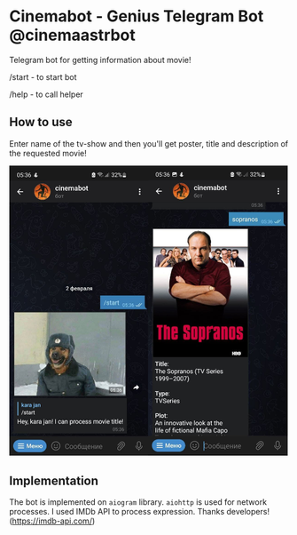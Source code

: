 #  Cinemabot - Genius Telegram Bot @cinemaastrbot


Telegram bot for getting information about movie!


/start - to start bot 


/help - to call helper

## How to use
Enter name of the tv-show and then you'll get poster, title and description of the requested movie!

![Screenshot](./pics/screen.png)

## Implementation

The bot is implemented on `aiogram` library. `aiohttp` is used for network processes. 
I used IMDb API to process expression. Thanks developers! (https://imdb-api.com/)
